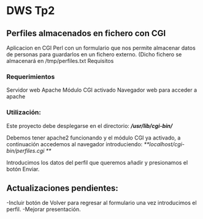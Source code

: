 # DWS Tp2
                                               
## Perfiles almacenados en fichero con CGI

Aplicacion en CGI Perl con un formulario que nos permite almacenar datos de personas para guardarlos en un fichero externo. (Dicho fichero se almacenará en /tmp/perfiles.txt
Requisitos

### Requerimientos
Servidor web Apache
Módulo CGI activado
Navegador web para acceder a apache

### Utilización:
Este proyecto debe desplegarse en el directorio: 
_**/usr/lib/cgi-bin/**_

Debemos tener apache2 funcionando y el módulo CGI ya activado, a continuación accedemos al navegador introduciendo:
_**localhost/cgi-bin/perfiles.cgi **_

Introducimos los datos del perfil que queremos añadir y presionamos el botón Enviar.

## Actualizaciones pendientes:

-Incluir botón de Volver para regresar al formulario una vez introducimos el perfil.
-Mejorar presentación.
